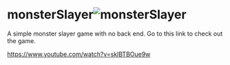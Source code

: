 # monsterSlayer![monsterSlayer](https://user-images.githubusercontent.com/70960407/160638619-2ab8859e-2b7c-4169-b25b-907b30ccf196.PNG)
A simple monster slayer game with no back end. Go to this link to check out the game.

https://www.youtube.com/watch?v=sklBTBOue9w
